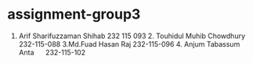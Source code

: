 # assignment-group3
1. Arif Sharifuzzaman Shihab        232 115 093 2. Touhidul Muhib Chowdhury        232-115-088   3.Md.Fuad Hasan Raj         232-115-096   4. Anjum Tabassum Anta       232-115-102
